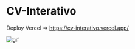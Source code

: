 # CV-Interativo

Deploy Vercel => https://cv-interativo.vercel.app/

<!-- ![gif](https://s31.aconvert.com/convert/p3r68-cdx67/6ak7r-cl5z4.gif) -->
![gif](https://s31.aconvert.com/convert/p3r68-cdx67/d6135-d0ozu.gif)
